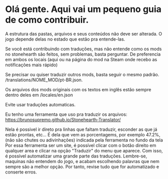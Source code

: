 # Olá gente. Aqui vai um pequeno guia de como contribuir.

A estrutura das pastas, arquivos e seus conteúdos não deve ser alterada. O jogo depende delas no estado que estão pra entende-las. 

Se você está contribuindo com traduções, mas não entende como os mods no stonehearth são feitos, sem problemas, basta perguntar. De preferencia em ambos os locais (aqui ou na página do mod na Steam onde recebo as notificações mais rápido)

Se precisar ou quiser traduzir outros mods, basta seguir o mesmo padrão. /translations/NOME_MOD/pt-BR.json.

Os arquivos dos mods originais com os textos em inglês estão sempre dentro deles em /locales/en.json

Evite usar traduções automaticas.

Eu tenho uma ferramenta que uso pra traduzir os arquivos: https://brunosupremo.github.io/Stonehearth-Translator/

Nela é possivel ir direto pra linhas que faltam traduzir, esconder as que já estão prontas, etc... É dela que vem as porcentagems, por exemplo 47.2%, (não são chutes ou adivinhações) indicada pela ferramenta no fundo da tela
Por essa ferramenta ser um site, é possível clicar com o botão direito em qualquer area e clicar na opção "Traduzir" do menu que aparece. Com isso, é possível automatizar uma grande parte das traduções. Lembre-se, maquinas não entendem do jogo, e acabam escolhendo palavras que nem sempre são a melhor opção. Por tanto, revise tudo que for automatizado e conserte erros.